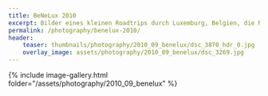 ```yaml
---
title: BeNeLux 2010
excerpt: Bilder eines kleinen Roadtrips durch Luxemburg, Belgien, die Niederlande und Norddeutschland im September 2010.
permalink: /photography/benelux-2010/
header:
    teaser: thumbnails/photography/2010_09_benelux/dsc_3870_hdr_0.jpg
    overlay_image: assets/photography/2010_09_benelux/dsc_3269.jpg
---
```


{% include image-gallery.html folder="/assets/photography/2010_09_benelux" %}